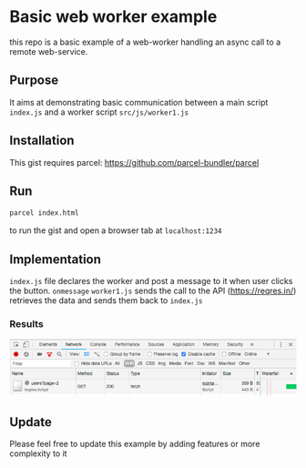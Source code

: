 # Basic web worker example
this repo is a basic example of a web-worker handling an async call to a remote web-service.

## Purpose 
It aims at demonstrating basic communication between a main script `index.js` and a worker script `src/js/worker1.js`

## Installation
This gist requires parcel: https://github.com/parcel-bundler/parcel

## Run
```bash 
parcel index.html
```
to run the gist and open a browser tab at `localhost:1234`

## Implementation
`index.js` file declares the worker and post a message to it when user clicks the button.
`onmessage` `worker1.js` sends the call to the API (https://reqres.in/) retrieves the data and sends them back to `index.js`

### Results
![API call from Web worker thread result](./docs/worker-result.png)

## Update
Please feel free to update this example by adding features or more complexity to it